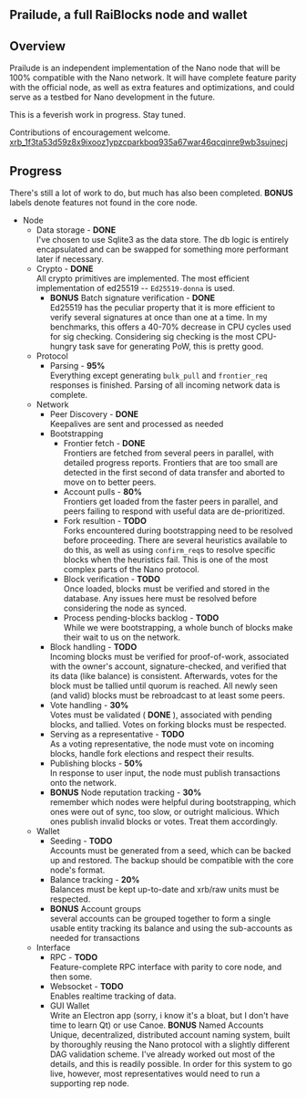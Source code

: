 Prailude, a full RaiBlocks node and wallet
------------------------

## Overview

Prailude is an independent implementation of the Nano node that will be 100% compatible with the Nano network. It will have complete feature parity with the official node, as well as extra features and optimizations, and could serve as a testbed for Nano development in the future.

This is a feverish work in progress. Stay tuned.

Contributions of encouragement welcome. [xrb_1f3ta53d59z8x9ixooz1ypzcparkboq935a67war46qcqinre9wb3sujnecj](xrb:xrb_1f3ta53d59z8x9ixooz1ypzcparkboq935a67war46qcqinre9wb3sujnecj)

## Progress

There's still a lot of work to do, but much has also been completed. **BONUS** labels denote features not found in the core node.

* Node
  * Data storage - **DONE**  
    I've chosen to use Sqlite3 as the data store. The db logic is entirely encapsulated and can be swapped for something more performant later if necessary.
  * Crypto - **DONE**  
    All crypto primitives are implemented. The most efficient implementation of ed25519 -- `Ed25519-donna` is used.
    * **BONUS** Batch signature verification - **DONE**  
      Ed25519 has the peculiar property that it is more efficient to verify several signatures at once than one at a time. In my benchmarks, this offers a 40-70% decrease in CPU cycles used for sig checking. Considering sig checking is the most CPU-hungry task save for generating PoW, this is pretty good.
  * Protocol
    * Parsing - **95%**  
      Everything except generating `bulk_pull` and `frontier_req` responses is finished. Parsing of all incoming network data is complete.
  * Network
    * Peer Discovery - **DONE**  
      Keepalives are sent and processed as needed
    * Bootstrapping
      * Frontier fetch - **DONE**  
        Frontiers are fetched from several peers in parallel, with detailed progress reports. Frontiers that are too small are detected in the first second of data transfer and aborted to move on to better peers.
      * Account pulls - **80%**  
        Frontiers get loaded from the faster peers in parallel, and peers failing to respond with useful data are de-prioritized.
      * Fork resultion - **TODO**  
        Forks encountered during bootstrapping need to be resolved before proceeding. There are several heuristics available to do this, as well as using `confirm_req`s to resolve specific blocks when the heuristics fail. This is one of the most complex parts of the Nano protocol.
      * Block verification - **TODO**  
        Once loaded, blocks must be verified and stored in the database. Any issues here must be resolved  before considering the node as synced.
      * Process pending-blocks backlog - **TODO**  
        While we were bootstrapping, a whole bunch of blocks make their wait to us on the network.
    * Block handling - **TODO**  
      Incoming blocks must be verified for proof-of-work, associated with the owner's account, signature-checked, and verified that its data (like balance) is consistent. Afterwards, votes for the block must be tallied until quorum is reached. All newly seen (and valid) blocks must be rebroadcast to at least some peers.
    * Vote handling -  **30%**  
      Votes must be validated ( **DONE** ), associated with pending blocks, and tallied. Votes on forking blocks must be respected.
    * Serving as a representative - **TODO**  
      As a voting representative, the node must vote on incoming blocks, handle fork elections and respect their results.
    * Publishing blocks - **50%**  
      In response to user input, the node must publish transactions onto the network.
    * **BONUS** Node reputation tracking - **30%**  
      remember which nodes were helpful during bootstrapping, which ones were out of sync, too slow, or outright malicious. Which ones publish invalid blocks or votes. Treat them accordingly.
  * Wallet
    * Seeding - **TODO**  
      Accounts must be generated from a seed, which can be backed up and restored. The backup should be compatible with the core node's format.
    * Balance tracking - **20%**  
      Balances must be kept up-to-date and xrb/raw units must be respected.
    * **BONUS** Account groups  
      several accounts can be grouped together to form a single usable entity tracking its balance and using the sub-accounts as needed for transactions
  * Interface
    * RPC - **TODO**  
      Feature-complete RPC interface with parity to core node, and then some.
    * Websocket - **TODO**  
      Enables realtime tracking of data.
    * GUI Wallet  
      Write an Electron app (sorry, i know it's a bloat, but I don't have time to learn Qt) or use Canoe.
  **BONUS** Named Accounts  
    Unique, decentralized, distributed account naming system, built by thoroughly reusing the Nano protocol with a slightly different DAG validation scheme. I've already worked out most of the details, and this is readily possible. In order for this system to go live, however, most representatives would need to run a supporting rep node.
  
